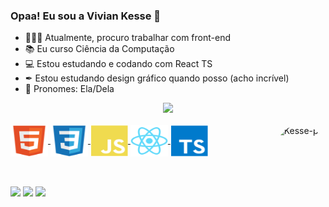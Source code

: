 ### Opaa! Eu sou a Vivian Kesse 🌻



- 👩🏾‍💻 Atualmente, procuro trabalhar com front-end
- 📚 Eu curso Ciência da Computação
- 💻 Estou estudando e codando com React TS
- ✒ Estou estudando design gráfico quando posso (acho incrível)
- 📌 Pronomes: Ela/Dela

<div align="center">
  <a href="https://github.com/VivianKesse
  <img height="180em" src="https://github-readme-stats.vercel.app/api?username=viviankesse&show_icons=true&theme=dracula&include_all_commits=true&count_private=true"/>
  <img height="180em" src="https://github-readme-stats.vercel.app/api/top-langs/?username=viviankesse&layout=compact&langs_count=7&theme=dracula"/>
</div>

                                                                                                                                                 
<div style="display: inline_block"><br /> 
  <img align="center" alt="Kesse-HTML" height="50" width="60" src="https://raw.githubusercontent.com/devicons/devicon/master/icons/html5/html5-original.svg">
  <img align="center" alt="Kesse-CSS" height="50" width="60" src="https://raw.githubusercontent.com/devicons/devicon/master/icons/css3/css3-original.svg">
  <img align="center" alt="Kesse-Js" height="50" width="60" src="https://raw.githubusercontent.com/devicons/devicon/master/icons/javascript/javascript-plain.svg">
  <img align="center" alt="Kesse-React" height="50" width="60" src="https://raw.githubusercontent.com/devicons/devicon/master/icons/react/react-original.svg">
  <img align="center" alt="Kesse-Ts" height="50" width="60" src="https://raw.githubusercontent.com/devicons/devicon/master/icons/typescript/typescript-plain.svg">
  <img align="right" alt="Kesse-pic" height="200" style="border-radius:70px;" src="https://cdn.discordapp.com/attachments/930255652046110781/950208398367027210/Design_sem_nome.gif" />

</div>
  
</div>
<br /><br />
<div> 
  
  <a href="https://www.instagram.com/vivian_kesse1" target="_blank"><img src="https://img.shields.io/badge/-Instagram-%23E4405F?style=for-the-badge&logo=instagram&logoColor=white" target="_blank"></a>
  <a href = "mailto:vivian.kessy1@gmail.com"><img src="https://img.shields.io/badge/-Gmail-%23333?style=for-the-badge&logo=gmail&logoColor=white" target="_blank"></a>
  <a href="https://www.linkedin.com/in/vivian-kesse" target="_blank"><img src="https://img.shields.io/badge/-LinkedIn-%230077B5?style=for-the-badge&logo=linkedin&logoColor=white" target="_blank"></a> 
